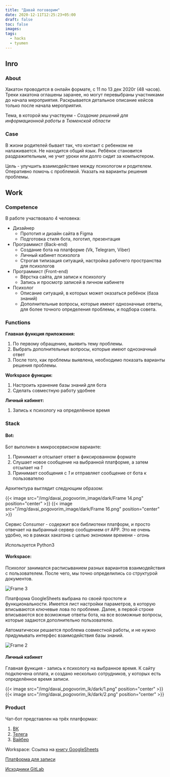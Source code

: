 ```yaml
---
title: "Давай поговорим"
date: 2020-12-11T12:25:23+05:00
draft: false
toc: false
images:
tags:
  - hacks
  - tyumen
---
```


## Inro

### About

Хакатон проводится в онлайн формате, с 11 по 13 дек 2020г (48 часов).
Треки хакатона оглашены заранее, но могут перевыбраны участниками до начала мероприятия. Раскрывается детальное описание кейсов только после начала мероприятия.

Тема, в которой мы участвуем - *Создание решений для информационной работы в Тюменской области*

### Case

В жизни родителей бывает так, что контакт с ребенком не налаживается.
Не находится общий язык. Ребёнок становится раздражительным, не учит уроки или долго сидит за компьютером. 

Цель - улучшить взаимодействие между психологом и родителем. Оперативно помочь с проблемой. Указать на варианты решения проблемы. 

## Work

### Competence
В работе участвовало 4 человека:
 - Дизайнер
    * Прототип и дизайн сайта в Figma
    * Подготовка стиля бота, логотип, презентация
 - Программист (Back-end)
    * Создание бота на платформе (Vk, Telegram, Viber)
    * Личный кабинет психолога
    * Строгая типизация ситуаций, настройка рабочего пространства для психологов
 - Программист (Front-end)
    * Вёрстка сайта, для записи к психологу
    * Запись и просмотр записей в личном кабинете
 - Психолог
 	* Описание ситуаций, в которых может оказаться ребёнок (база знаний)
 	* Дополнительные вопросы, которые имеют однозначные ответы, 
 	для более точного определения проблемы, и подбора совета.

### Functions

**Главная функция приложения:**
1. По первому обращению, выявить тему проблемы.
2. Выбрать дополнительные вопросы, которые имеют однозначный ответ
3. После того, как проблемы выявлена, необходимо показать варианты решения проблемы.

**Workspace функции:**
1. Настроить хранение базы знаний для бота
2. Сделать совместную работу удобнее

**Личный кабинет:**
1. Запись к психологу на определённое время

### Stack

#### Bot:
Бот выполнен в микросервисном варианте:
1. Принимает и отсылает ответ в фиксированном формате
2. Слушает новое сообщение на выбранной платформе, а затем отсылает на *1*
3. Принимает сообщения с *1* и отправляет сообщение от бота к пользователю

Архитектура выглядит следующим образом:

{{< image src="/img/davai_pogovorim_image/dark/Frame 14.png" position="center" >}}
{{< image src="/img/davai_pogovorim_image/dark/Frame 16.png" position="center" >}}

Сервис *Consumer* - содержит все библиотеки платформ, и просто отвечает на выбранный сервер сообщением от APP. Это не очень удобно, но в рамках хакатона с целью экономии времени - *огонь*

Используется Python3

#### Workspace:

Психолог занимался расписыванием разных вариантов взаимодействия с пользователем. После чего, мы точно определились со структурой документов. 

![Frame 3](https://i.imgur.com/dkgc668.jpg)

Платформа GoogleSheets выбрана по своей простоте и функциональности. Имеется лист настройки параметров, в которую вписываются ключевые лова по проблеме. Далее, в первой строке вписываются все возможные ответы бота, на все возможные вопросы, которые задаются дополнительно пользователю. 

Автоматически решается проблема совместной работы, и не нужно придумывать интерфес взаимодействия базы знаний.

![Frame 2](https://i.imgur.com/4jw1B4i.png)

#### Личный кабинет

Главная функция - запись к психологу на выбранное время. 
К сайту подключена оплата, и создано несколько сотрудников, у которых есть определённое время записи.

{{< image src="/img/davai_pogovorim_lk/dark/1.png" position="center" >}}
{{< image src="/img/davai_pogovorim_lk/dark/2.png" position="center" >}}

### Product

Чат-бот представлен на трёх платформах:

1. [ВК](https://vk.me/davai_pogovorim_bot)
2. [Телега](https://t.me/davai_pogovorim_bot)
3. [Вайбер](https://viber.com/davai_pogovorim_bot)

Workspace: Ссылка на [книгу GoogleSheets](https://docs.google.com/spreadsheets/d/1fzRAc7J38i2xLgq3dzJIgnNtcmM3JYbCI7LlmkvIfcc/edit?usp=sharing)

[Платформа для записи](http://f0496561.xsph.ru/)

[Исходники GitLab](https://gitlab.com/davai_pogovorim_hack)

